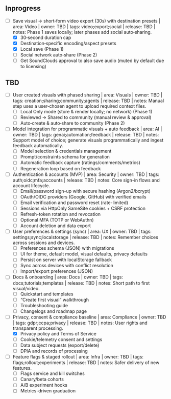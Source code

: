 ## Inprogress

- [ ] Save visual → short‑form video export (30s) with destination presets | area: Video | owner: TBD | tags: video;export;social | release: TBD | notes: Phase 1 saves locally; later phases add social auto‑sharing.
  - [x] 30‑second duration cap
  - [x] Destination‑specific encoding/aspect presets
  - [x] Local save (Phase 1)
  - [ ] Social network auto‑share (Phase 2)
  - [ ] Get SoundClouds approval to also save audio (muted by default due to licensing)

## TBD

- [ ] User created visuals with phased sharing | area: Visuals | owner: TBD | tags: creation;sharing;community;agents | release: TBD | notes: Manual step uses a user‑chosen agent to upload required context files.
  - [ ] Local Only mode (store & render locally; no network) (Phase 1)
  - [ ] Reviewed → Shared to community (manual review & approval)
  - [ ] Auto‑create & auto‑share to community (Phase 2)

- [ ] Model integration for programmatic visuals + auto feedback | area: AI | owner: TBD | tags: genai;automation;feedback | release: TBD | notes: Support model of choice; generate visuals programmatically and ingest feedback automatically.
  - [ ] Model selection & credentials management
  - [ ] Prompt/constraints schema for generation
  - [ ] Automatic feedback capture (ratings/comments/metrics)
  - [ ] Regeneration loop based on feedback

- [ ] Authentication & accounts (MVP) | area: Security | owner: TBD | tags: auth;oidc;mfa;accounts | release: TBD | notes: Core sign-in flows and account lifecycle.
  - [ ] Email/password sign-up with secure hashing (Argon2/bcrypt)
  - [ ] OAuth/OIDC providers (Google, GitHub) with verified emails
  - [ ] Email verification and password reset (rate-limited)
  - [ ] Sessions via HttpOnly SameSite cookies + CSRF protection
  - [ ] Refresh-token rotation and revocation
  - [ ] Optional MFA (TOTP or WebAuthn)
  - [ ] Account deletion and data export

- [ ] User preferences & settings (sync) | area: UX | owner: TBD | tags: settings;sync;localstorage | release: TBD | notes: Remember choices across sessions and devices.
  - [ ] Preferences schema (JSON) with migrations
  - [ ] UI for theme, default model, visual defaults, privacy defaults
  - [ ] Persist on server with localStorage fallback
  - [ ] Sync across devices with conflict resolution
  - [ ] Import/export preferences (JSON)

- [ ] Docs & onboarding | area: Docs | owner: TBD | tags: docs;tutorials;templates | release: TBD | notes: Short path to first visual/video.
  - [ ] Quickstart and templates
  - [ ] “Create first visual” walkthrough
  - [ ] Troubleshooting guide
  - [ ] Changelogs and roadmap page

- [ ] Privacy, consent & compliance baseline | area: Compliance | owner: TBD | tags: gdpr;ccpa;privacy | release: TBD | notes: User rights and transparent processing.
  - [x] Privacy policy and Terms of Service
  - [ ] Cookie/telemetry consent and settings
  - [ ] Data subject requests (export/delete)
  - [ ] DPIA and records of processing

- [ ] Feature flags & staged rollout | area: Infra | owner: TBD | tags: flags;rollout;experiments | release: TBD | notes: Safer delivery of new features.
  - [ ] Flags service and kill switches
  - [ ] Canary/beta cohorts
  - [ ] A/B experiment hooks
  - [ ] Metrics-driven graduation